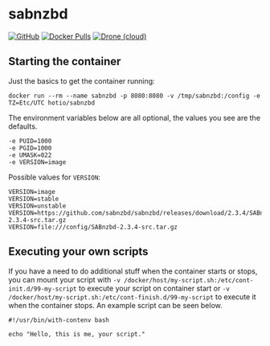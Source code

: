 # sabnzbd

[![GitHub](https://img.shields.io/badge/source-github-lightgrey?style=flat-square)](https://github.com/hotio/docker-sabnzbd)
[![Docker Pulls](https://img.shields.io/docker/pulls/hotio/sabnzbd?style=flat-square)](https://hub.docker.com/r/hotio/sabnzbd)
[![Drone (cloud)](https://img.shields.io/drone/build/hotio/docker-sabnzbd?style=flat-square)](https://cloud.drone.io/hotio/docker-sabnzbd)

## Starting the container

Just the basics to get the container running:

```shell
docker run --rm --name sabnzbd -p 8080:8080 -v /tmp/sabnzbd:/config -e TZ=Etc/UTC hotio/sabnzbd
```

The environment variables below are all optional, the values you see are the defaults.

```shell
-e PUID=1000
-e PGID=1000
-e UMASK=022
-e VERSION=image
```

Possible values for `VERSION`:

```shell
VERSION=image
VERSION=stable
VERSION=unstable
VERSION=https://github.com/sabnzbd/sabnzbd/releases/download/2.3.4/SABnzbd-2.3.4-src.tar.gz
VERSION=file:///config/SABnzbd-2.3.4-src.tar.gz
```

## Executing your own scripts

If you have a need to do additional stuff when the container starts or stops, you can mount your script with `-v /docker/host/my-script.sh:/etc/cont-init.d/99-my-script` to execute your script on container start or `-v /docker/host/my-script.sh:/etc/cont-finish.d/99-my-script` to execute it when the container stops. An example script can be seen below.

```shell
#!/usr/bin/with-contenv bash

echo "Hello, this is me, your script."
```

